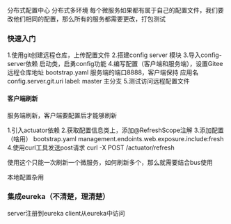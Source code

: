 分布式配置中心
分布式多环境
每个微服务如果都有属于自己的配置文件，我们要改他们相同的配置，那么所有的服务都需要更改，打包测试
### 快速入门
1.使用git创建远程仓库，上传配置文件
2.搭建config server 模块
3.导入config-server依赖
启动类，启勇config功能
4.编写配置（客户端和服务端），设置Gitee远程仓库地址
bootstrap.yaml
服务端的端口8888，客户端保持
应用名
config.server.git.uri
label: master 主分支
5.测试访问远程配置文件

#### 客户端刷新
服务端刷新，客户端要配置后才能够刷新

1.引入actuator依赖
2.获取配置信息类上，添加@RefreshScope注解
3.添加配置（啥用）
bootstrap.yaml
    management.endoints.web.exposure.include:fresh
4.使用curl工具发送post请求
curl -X POST /actuator/refresh

使用这个只能一次刷新一个微服务，如何刷新多个，那么就需要结合bus使用


本地配置杂用

### 集成eureka（不清楚，理清楚）
server注册到eureka
client从eureka中访问